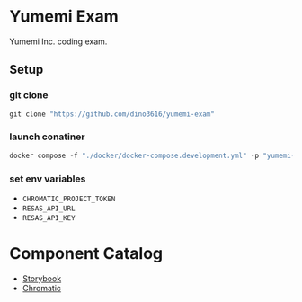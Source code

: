 # Yumemi Exam

Yumemi Inc. coding exam.

## Setup

### git clone

```powershell
git clone "https://github.com/dino3616/yumemi-exam"
```

### launch conatiner

```powershell
docker compose -f "./docker/docker-compose.development.yml" -p "yumemi-exam" up -d
```

### set env variables

- `CHROMATIC_PROJECT_TOKEN`
- `RESAS_API_URL`
- `RESAS_API_KEY`

# Component Catalog

- [Storybook](https://main--63f4d6484c02a09d33894150.chromatic.com)
- [Chromatic](https://www.chromatic.com/library?appId=63f4d6484c02a09d33894150&branch=main)
